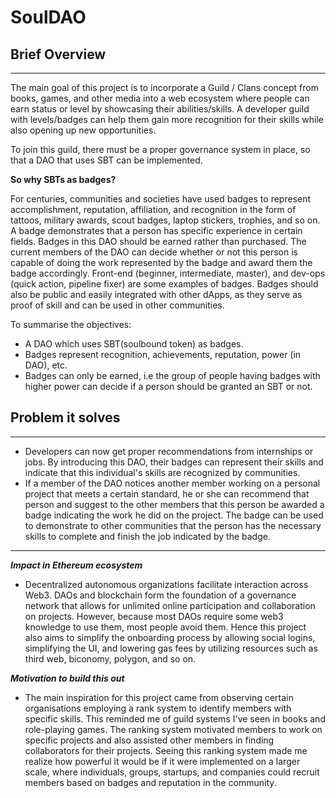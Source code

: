 # SoulDAO

## Brief Overview

---

The main goal of this project is to incorporate a Guild / Clans concept from books, games, and other media into a web ecosystem where people can earn status or level by showcasing their abilities/skills. A developer guild with levels/badges can help them gain more recognition for their skills while also opening up new opportunities.

To join this guild, there must be a proper governance system in place, so that a DAO that uses SBT can be implemented.

**So why SBTs as badges?**

For centuries, communities and societies have used badges to represent accomplishment, reputation, affiliation, and recognition in the form of tattoos, military awards, scout badges, laptop stickers, trophies, and so on. A badge demonstrates that a person has specific experience in certain fields. Badges in this DAO should be earned rather than purchased. The current members of the DAO can decide whether or not this person is capable of doing the work represented by the badge and award them the badge accordingly. Front-end (beginner, intermediate, master), and dev-ops (quick action, pipeline fixer) are some examples of badges. Badges should also be public and easily integrated with other dApps, as they serve as proof of skill and can be used in other communities.

To summarise the objectives:

- A DAO which uses SBT(soulbound token) as badges.
- Badges represent recognition, achievements,  reputation, power (in DAO), etc.
- Badges can only be earned, i.e the group of people having badges with higher power can decide if a person should be granted an SBT or not.

## Problem it solves

---

- Developers can now get proper recommendations from internships or jobs. By introducing this DAO, their badges can represent their skills and indicate that this individual's skills are recognized by communities.
- If a member of the DAO notices another member working on a personal project that meets a certain standard, he or she can recommend that person and suggest to the other members that this person be awarded a badge indicating the work he did on the project. The badge can be used to demonstrate to other communities that the person has the necessary skills to complete and finish the job indicated by the badge.



---

***Impact in Ethereum ecosystem***

- Decentralized autonomous organizations facilitate interaction across Web3. DAOs and blockchain form the foundation of a governance network that allows for unlimited online participation and collaboration on projects. However, because most DAOs require some web3 knowledge to use them, most people avoid them. Hence this project also aims to simplify the onboarding process by allowing social logins, simplifying the UI, and lowering gas fees by utilizing resources such as third web, biconomy, polygon, and so on.

***Motivation to build this out***

- The main inspiration for this project came from observing certain organisations employing a rank system to identify members with specific skills. This reminded me of guild systems I've seen in books and role-playing games. The ranking system motivated members to work on specific projects and also assisted other members in finding collaborators for their projects. Seeing this ranking system made me realize how powerful it would be if it were implemented on a larger scale, where individuals, groups, startups, and companies could recruit members based on badges and reputation in the community.